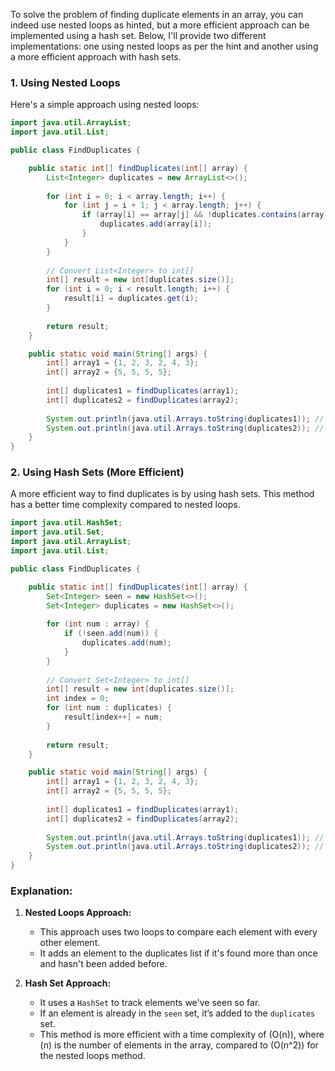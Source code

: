 To solve the problem of finding duplicate elements in an array, you can indeed use nested loops as hinted, but a more efficient approach can be implemented using a hash set. Below, I'll provide two different implementations: one using nested loops as per the hint and another using a more efficient approach with hash sets.

### 1. Using Nested Loops

Here's a simple approach using nested loops:

```java
import java.util.ArrayList;
import java.util.List;

public class FindDuplicates {

    public static int[] findDuplicates(int[] array) {
        List<Integer> duplicates = new ArrayList<>();
        
        for (int i = 0; i < array.length; i++) {
            for (int j = i + 1; j < array.length; j++) {
                if (array[i] == array[j] && !duplicates.contains(array[i])) {
                    duplicates.add(array[i]);
                }
            }
        }
        
        // Convert List<Integer> to int[]
        int[] result = new int[duplicates.size()];
        for (int i = 0; i < result.length; i++) {
            result[i] = duplicates.get(i);
        }
        
        return result;
    }

    public static void main(String[] args) {
        int[] array1 = {1, 2, 3, 2, 4, 3};
        int[] array2 = {5, 5, 5, 5};
        
        int[] duplicates1 = findDuplicates(array1);
        int[] duplicates2 = findDuplicates(array2);
        
        System.out.println(java.util.Arrays.toString(duplicates1)); // Output: [2, 3]
        System.out.println(java.util.Arrays.toString(duplicates2)); // Output: [5]
    }
}
```

### 2. Using Hash Sets (More Efficient)

A more efficient way to find duplicates is by using hash sets. This method has a better time complexity compared to nested loops.

```java
import java.util.HashSet;
import java.util.Set;
import java.util.ArrayList;
import java.util.List;

public class FindDuplicates {

    public static int[] findDuplicates(int[] array) {
        Set<Integer> seen = new HashSet<>();
        Set<Integer> duplicates = new HashSet<>();
        
        for (int num : array) {
            if (!seen.add(num)) {
                duplicates.add(num);
            }
        }
        
        // Convert Set<Integer> to int[]
        int[] result = new int[duplicates.size()];
        int index = 0;
        for (int num : duplicates) {
            result[index++] = num;
        }
        
        return result;
    }

    public static void main(String[] args) {
        int[] array1 = {1, 2, 3, 2, 4, 3};
        int[] array2 = {5, 5, 5, 5};
        
        int[] duplicates1 = findDuplicates(array1);
        int[] duplicates2 = findDuplicates(array2);
        
        System.out.println(java.util.Arrays.toString(duplicates1)); // Output: [2, 3]
        System.out.println(java.util.Arrays.toString(duplicates2)); // Output: [5]
    }
}
```

### Explanation:

1. **Nested Loops Approach:**
    - This approach uses two loops to compare each element with every other element.
    - It adds an element to the duplicates list if it's found more than once and hasn't been added before.

2. **Hash Set Approach:**
    - It uses a `HashSet` to track elements we've seen so far.
    - If an element is already in the `seen` set, it’s added to the `duplicates` set.
    - This method is more efficient with a time complexity of \(O(n)\), where \(n\) is the number of elements in the array, compared to \(O(n^2)\) for the nested loops method.

